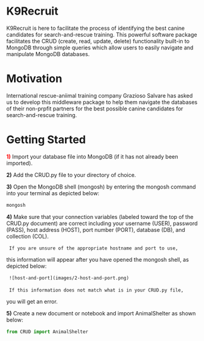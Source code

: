 # K9Recruit

K9Recruit is here to facilitate the process of identifying the best
canine candidates for search-and-rescue training.  This powerful 
software package facilitates the CRUD (create, read, update, delete)
functionality built-in to MongoDB through simple queries which allow 
users to easily navigate and manipulate MongoDB databases. 

# Motivation

International rescue-aniimal training company Grazioso Salvare has 
asked us to develop  this middleware package to help them navigate 
the databases of their non-prpfit partners for the best possible 
canine candidates for search-and-rescue training. 

# Getting Started 

<span style="color: red;">**1)**</span> Import your database file into MongoDB (if it has not already 
been imported). 

**2)** Add the CRUD.py file to your directory of choice.

**3)** Open the MongoDB shell (mongosh) by entering the mongosh command
into your terminal as depicted below:

```bash
mongosh
```

**4)** Make sure that your connection variables (labeled toward the top 
of the CRUD.py document) are correct including your username (USER), 
password (PASS), host address (HOST), port number (PORT), database 
(DB), and collection (COL).

     If you are unsure of the appropriate hostname and port to use,
   this information will appear after you have opened the mongosh shell,
   as depicted below: 

     ![host-and-port](images/2-host-and-port.png)

     If this information does not match what is in your CRUD.py file,
   you will get an error.

**5)** Create a new document or notebook and import AnimalShelter as shown 
below:

```python
from CRUD import AnimalShelter
```
